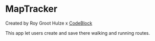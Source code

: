 #  MapTracker
Created by Roy Groot Hulze x [CodeBlock](https://codeblock.nl)

This app let users create and save there walking and running routes. 
